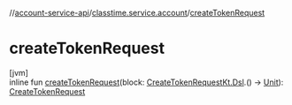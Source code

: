 //[account-service-api](../../index.md)/[classtime.service.account](index.md)/[createTokenRequest](create-token-request.md)

# createTokenRequest

[jvm]\
inline fun [createTokenRequest](create-token-request.md)(block: [CreateTokenRequestKt.Dsl](-create-token-request-kt/-dsl/index.md).() -&gt; [Unit](https://kotlinlang.org/api/latest/jvm/stdlib/kotlin/-unit/index.html)): [CreateTokenRequest](-create-token-request/index.md)

